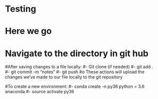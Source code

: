# Testing

# Here we go

# Navigate to the directory in git hub
#After saving changes to a file locally:
#-	Git clone (if needed)
#-	git add .
#-	git commit -m “notes”
#-	git push
#o	These actions will upload the changes we’ve made to our file locally to the git repository

#To create a new environment:
#-	conda create -n py36 python = 3.6 anaconda
#-	source activate py36
